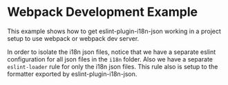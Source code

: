 # Webpack Development Example

This example shows how to get eslint-plugin-i18n-json working 
in a project setup to use webpack or webpack dev server.

In order to isolate the i18n json files, notice that we have a separate eslint configuration for all json files in the `i18n` folder. Also we have a separate `eslint-loader` rule for only the i18n json files. This rule also is setup to the formatter exported by eslint-plugin-i18n-json.